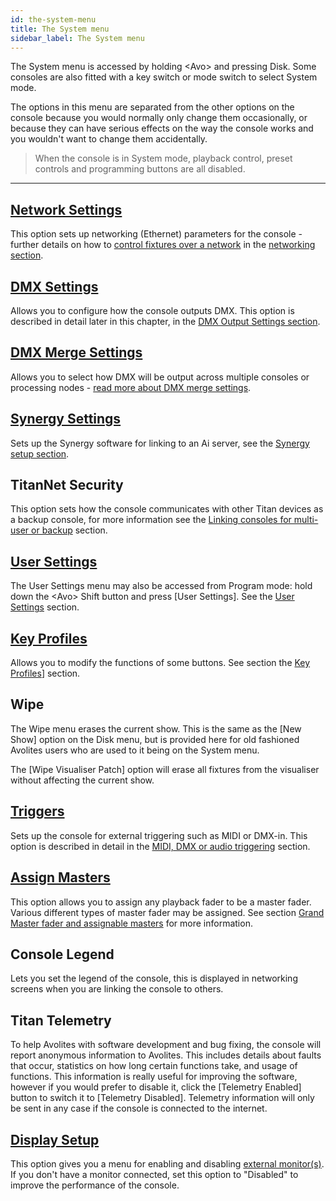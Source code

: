 ```yaml
---
id: the-system-menu 
title: The System menu
sidebar_label: The System menu
---
```


The System menu is accessed by holding \<Avo\> and pressing Disk. Some
consoles are also fitted with a key switch or mode switch to select
System mode.

The options in this menu are separated from the other options on the
console because you would normally only change them occasionally, or
because they can have serious effects on the way the console works and
you wouldn't want to change them accidentally.

>When the console is in System mode, playback control, preset controls and programming buttons are all disabled.

---

[Network Settings](networking.md)
----------------

This option sets up networking (Ethernet) parameters for the console - further details on how to [control fixtures over a network](../networking/controlling-fixtures-over-a-network) in the [networking section](networking.md).

[DMX Settings](dmx-output-mapping)
------------

Allows you to configure how the console outputs DMX. This option is
described in detail later in this chapter, in the [DMX Output Settings section](dmx-output-mapping/#configuring-dmx-outputs).

[DMX Merge Settings](dmx-output-mapping/#dmx-merge)
------------------

Allows you to select how DMX will be output across multiple consoles or
processing nodes - [read more about DMX merge settings](dmx-output-mapping/#dmx-merge).

[Synergy Settings](synergy/setting-up)
----------------

Sets up the Synergy software for linking to an Ai server, see the [Synergy setup section](synergy/setting-up#synergy-setup).

TitanNet Security
-----------------

This option sets how the console communicates with other Titan devices
as a backup console, for more information see the [Linking consoles for multi-user or backup](../running-the-show/linking-consoles-for-multi-user-or-backup/) section.

[User Settings](user-settings)
-------------

The User Settings menu may also be accessed from Program mode: hold down
the \<Avo\> Shift button and press \[User Settings\]. See the [User Settings](user-settings) section.

[Key Profiles](key-profiles)
------------

Allows you to modify the functions of some buttons. See section the [Key Profiles](key-profiles)] section.

Wipe
----

The Wipe menu erases the current show. This is the same as the \[New
Show\] option on the Disk menu, but is provided here for old fashioned
Avolites users who are used to it being on the System menu.

The \[Wipe Visualiser Patch\] option will erase all fixtures from the
visualiser without affecting the current show.

[Triggers](../running-the-show/midi-dmx-or-audio-triggering/)
--------

Sets up the console for external triggering such as MIDI or DMX-in. This
option is described in detail in the [MIDI, DMX or audio triggering](../running-the-show/midi-dmx-or-audio-triggering/) section.

[Assign Masters](../running-the-show/playback-controls/#grand-master-fader-and-assignable-masters)
--------------

This option allows you to assign any playback fader to be a master
fader. Various different types of master fader may be assigned. See
section [Grand Master fader and assignable masters](../running-the-show/playback-controls/#grand-master-fader-and-assignable-masters) for more
information.

Console Legend
--------------

Lets you set the legend of the console, this is displayed in networking
screens when you are linking the console to others.

Titan Telemetry
---------------

To help Avolites with software development and bug fixing, the console
will report anonymous information to Avolites. This includes details
about faults that occur, statistics on how long certain functions take,
and usage of functions. This information is really useful for improving
the software, however if you would prefer to disable it, click the
\[Telemetry Enabled\] button to switch it to \[Telemetry Disabled\].
Telemetry information will only be sent in any case if the console is
connected to the internet.

[Display Setup](external-displays)
-------------

This option gives you a menu for enabling and disabling [external
monitor(s)](external-displays). If you don't have a monitor connected, set this option to
"Disabled" to improve the performance of the console.


